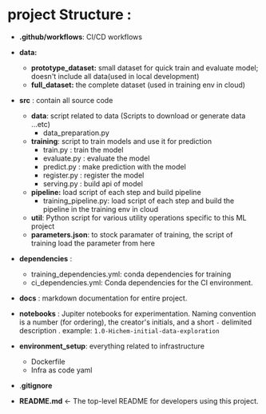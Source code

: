 # project Structure :

* **.github/workflows**: CI/CD workflows
* **data:**
  * **prototype_dataset:** small dataset for quick train and evaluate model; doesn't include all data(used in local development)
  * **full_dataset:** the complete dataset (used in training env in cloud)
* **src** : contain all source code
  * **data**: script related to data (Scripts to download or generate data ...etc)
    * data_preparation.py 
  * **training**: script to train models and use it for prediction 
    * train.py : train the model
    * evaluate.py : evaluate the model
    * predict.py :  make prediction with the model
    * register.py : register the model
    * serving.py : build api of model
  * **pipeline:** load script of each step and build pipeline
    * training_pipeline.py: load script of each step and build the pipeline in the training env in cloud
  * **util**: Python script for various utility operations specific to this ML project
  * **parameters.json**: to stock paramater of training, the script of training load the parameter from here 
* **dependencies** : 

  * training_dependencies.yml: conda dependencies for training
  * ci_dependencies.yml: Conda dependencies for the CI environment.
* **docs** :  markdown documentation for entire project.
* **notebooks** : Jupiter notebooks for experimentation. Naming convention is a number (for ordering),  the creator's initials, and a short `-` delimited description . example: `1.0-Hichem-initial-data-exploration`
* **environment_setup**: everything related to infrastructure
  * Dockerfile
  * Infra as code yaml
* .**gitignore**
* **README.md**       <- The top-level README for developers using this project.